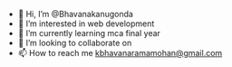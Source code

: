 - 👋 Hi, I’m @Bhavanakanugonda
- 👀 I’m interested in web development
- 🌱 I’m currently learning mca final year
- 💞️ I’m looking to collaborate on 
- 📫 How to reach me kbhavanaramamohan@gmail.com

<!---
Bhavanakanugonda/Bhavanakanugonda is a ✨ special ✨ repository because its `README.md` (this file) appears on your GitHub profile.
You can click the Preview link to take a look at your changes.
--->
